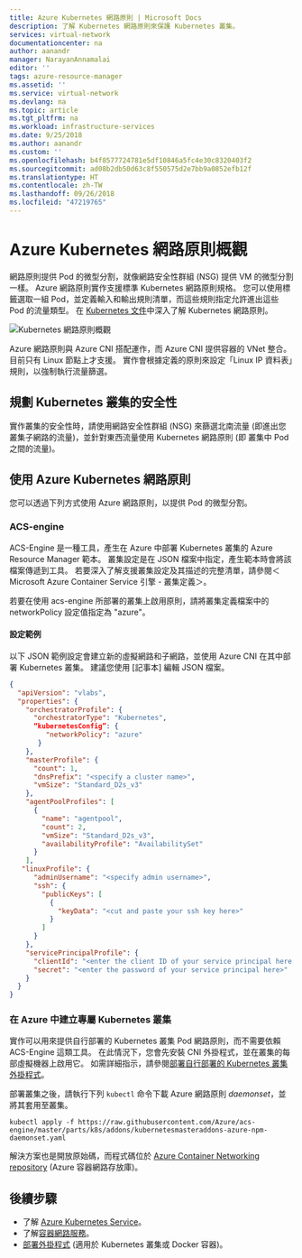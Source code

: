 ```yaml
---
title: Azure Kubernetes 網路原則 | Microsoft Docs
description: 了解 Kubernetes 網路原則來保護 Kubernetes 叢集。
services: virtual-network
documentationcenter: na
author: aanandr
manager: NarayanAnnamalai
editor: ''
tags: azure-resource-manager
ms.assetid: ''
ms.service: virtual-network
ms.devlang: na
ms.topic: article
ms.tgt_pltfrm: na
ms.workload: infrastructure-services
ms.date: 9/25/2018
ms.author: aanandr
ms.custom: ''
ms.openlocfilehash: b4f8577724781e5df10846a5fc4e30c8320403f2
ms.sourcegitcommit: ad08b2db50d63c8f550575d2e7bb9a0852efb12f
ms.translationtype: HT
ms.contentlocale: zh-TW
ms.lasthandoff: 09/26/2018
ms.locfileid: "47219765"
---
```

# <a name="azure-kubernetes-network-policies-overview"></a>Azure Kubernetes 網路原則概觀

網路原則提供 Pod 的微型分割，就像網路安全性群組 (NSG) 提供 VM 的微型分割一樣。 Azure 網路原則實作支援標準 Kubernetes 網路原則規格。 您可以使用標籤選取一組 Pod，並定義輸入和輸出規則清單，而這些規則指定允許進出這些 Pod 的流量類型。 在 [Kubernetes 文件](https://kubernetes.io/docs/concepts/services-networking/network-policies/)中深入了解 Kubernetes 網路原則。

![Kubernetes 網路原則概觀](./media/kubernetes-network-policies/kubernetes-network-policies-overview.png)

Azure 網路原則與 Azure CNI 搭配運作，而 Azure CNI 提供容器的 VNet 整合。 目前只有 Linux 節點上才支援。 實作會根據定義的原則來設定「Linux IP 資料表」規則，以強制執行流量篩選。

## <a name="planning-security-for-your-kubernetes-cluster"></a>規劃 Kubernetes 叢集的安全性
實作叢集的安全性時，請使用網路安全性群組 (NSG) 來篩選北南流量 (即進出您叢集子網路的流量)，並針對東西流量使用 Kubernetes 網路原則 (即 叢集中 Pod 之間的流量)。

## <a name="using-azure-kubernetes-network-policies"></a>使用 Azure Kubernetes 網路原則
您可以透過下列方式使用 Azure 網路原則，以提供 Pod 的微型分割。

### <a name="acs-engine"></a>ACS-engine
ACS-Engine 是一種工具，產生在 Azure 中部署 Kubernetes 叢集的 Azure Resource Manager 範本。 叢集設定是在 JSON 檔案中指定，產生範本時會將該檔案傳遞到工具。 若要深入了解支援叢集設定及其描述的完整清單，請參閱＜Microsoft Azure Container Service 引擎 - 叢集定義＞。

若要在使用 acs-engine 所部署的叢集上啟用原則，請將叢集定義檔案中的 networkPolicy 設定值指定為 "azure"。

#### <a name="example-configuration"></a>設定範例

以下 JSON 範例設定會建立新的虛擬網路和子網路，並使用 Azure CNI 在其中部署 Kubernetes 叢集。 建議您使用 [記事本] 編輯 JSON 檔案。 
```json
{
  "apiVersion": "vlabs",
  "properties": {
    "orchestratorProfile": {
      "orchestratorType": "Kubernetes",
      “kubernetesConfig”: {
         "networkPolicy": "azure"
       }
    },
    "masterProfile": {
      "count": 1,
      "dnsPrefix": "<specify a cluster name>",
      "vmSize": "Standard_D2s_v3"
    },
    "agentPoolProfiles": [
      {
        "name": "agentpool",
        "count": 2,
        "vmSize": "Standard_D2s_v3",
        "availabilityProfile": "AvailabilitySet"
      }
    ],
   "linuxProfile": {
      "adminUsername": "<specify admin username>",
      "ssh": {
        "publicKeys": [
          {
            "keyData": "<cut and paste your ssh key here>"
          }
        ]
      }
    },
    "servicePrincipalProfile": {
      "clientId": "<enter the client ID of your service principal here >",
      "secret": "<enter the password of your service principal here>"
    }
  }
}

```
### <a name="creating-your-own-kubernetes-cluster-in-azure"></a>在 Azure 中建立專屬 Kubernetes 叢集
實作可以用來提供自行部署的 Kubernetes 叢集 Pod 網路原則，而不需要依賴 ACS-Engine 這類工具。 在此情況下，您會先安裝 CNI 外掛程式，並在叢集的每部虛擬機器上啟用它。 如需詳細指示，請參閱[部署自行部署的 Kubernetes 叢集外掛程式](deploy-container-networking.md#deploy-plug-in-for-a-kubernetes-cluster)。

部署叢集之後，請執行下列 `kubectl` 命令下載 Azure 網路原則 *daemonset*，並將其套用至叢集。

  ```
  kubectl apply -f https://raw.githubusercontent.com/Azure/acs-engine/master/parts/k8s/addons/kubernetesmasteraddons-azure-npm-daemonset.yaml

  ```
解決方案也是開放原始碼，而程式碼位於 [Azure Container Networking repository](https://github.com/Azure/azure-container-networking/tree/master/npm) (Azure 容器網路存放庫)。



## <a name="next-steps"></a>後續步驟
- 了解 [Azure Kubernetes Service](../aks/intro-kubernetes.md)。
-  了解[容器網路服務](container-networking-overview.md)。
- [部署外掛程式](deploy-container-networking.md) (適用於 Kubernetes 叢集或 Docker 容器)。